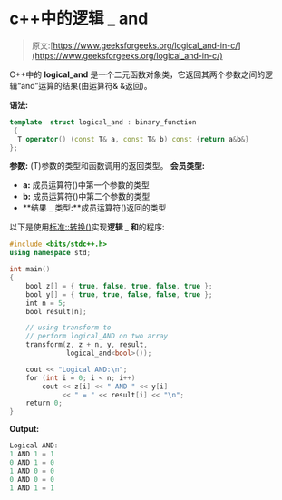 # c++中的逻辑 _ and

> 原文:[https://www.geeksforgeeks.org/logical_and-in-c/](https://www.geeksforgeeks.org/logical_and-in-c/)

C++中的 **logical_and** 是一个二元函数对象类，它返回其两个参数之间的逻辑“and”运算的结果(由运算符& &返回)。

**语法:**

```cpp
template  struct logical_and : binary_function 
 {
  T operator() (const T& a, const T& b) const {return a&b&}
};

```

 **参数:** (T)参数的类型和函数调用的返回类型。
 **会员类型:**

*   **a:** 成员运算符()中第一个参数的类型
*   **b:** 成员运算符()中第二个参数的类型
*   **结果 _ 类型:**成员运算符()返回的类型

以下是使用[标准::转换()](https://www.geeksforgeeks.org/transform-c-stl-perform-operation-elements/)实现**逻辑 _ 和**的程序:

```cpp
#include <bits/stdc++.h>
using namespace std;

int main()
{
    bool z[] = { true, false, true, false, true };
    bool y[] = { true, true, false, false, true };
    int n = 5;
    bool result[n];

    // using transform to
    // perform logical_AND on two array
    transform(z, z + n, y, result,
              logical_and<bool>());

    cout << "Logical AND:\n";
    for (int i = 0; i < n; i++)
        cout << z[i] << " AND " << y[i]
             << " = " << result[i] << "\n";
    return 0;
}
```

**Output:**

```cpp
Logical AND:
1 AND 1 = 1
0 AND 1 = 0
1 AND 0 = 0
0 AND 0 = 0
1 AND 1 = 1

```